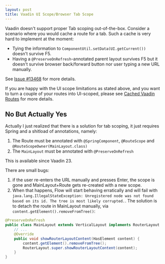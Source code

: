 ```yaml
---
layout: post
title: Vaadin UI Scope/Browser Tab Scope
---
```


Vaadin doesn't support proper Tab scoping out-of-the-box. Consider a scenario where
you would cache a route for a tab. Such a cache is very hard to implement at the moment:

* Tying the information to `ComponentUtil.setData(UI.getCurrent())` doesn't survive F5.
* Having a `@PreserveOnRefresh`-annotated parent layout survives F5 but
  it doesn't survive browser back/forward button nor user typing a new URL manually.

See [Issue #13468](https://github.com/vaadin/flow/issues/13468) for more details.

If you are happy with the UI scope limitations as stated above, and you want to
turn a couple of your routes into UI-scoped, please see [Cached Vaadin Routes](../cached-vaadin-routes/)
for more details.

## No But Actually Yes

Actually I just realized that there is a solution for tab scoping, it just requires
Spring and a shitload of annotations, namely:

1. The Route must be annotated with `@SpringComponent`, `@RouteScope` and `@RouteScopeOwner(MainLayout.class)` 
2. The `MainLayout` must be annotated with `@PreserveOnRefresh`

This is available since Vaadin 23.

There are small bugs:

1. if the user re-enters the URL manually and presses Enter, the scope
is gone and MainLayout+Route gets re-created with a new scope.
2. When that happens, Flow will start behaving erratically and will fail with `java.lang.IllegalStateException: Unregistered node was not found based on its id. The tree is most likely corrupted.`.
  The solution is to detach the route in MainLayout manually, via `content.getElement().removeFromTree()`:

```java
@PreserveOnRefresh
public class MainLayout extends VerticalLayout implements RouterLayout {
    // ...
    @Override
    public void showRouterLayoutContent(HasElement content) {
        content.getElement().removeFromTree();
        RouterLayout.super.showRouterLayoutContent(content);
    }
}
```
